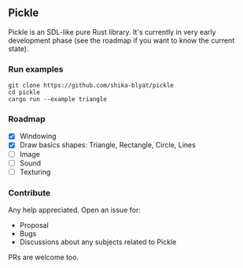 ## Pickle

Pickle is an SDL-like pure Rust library. 
It's currently in very early development phase (see the roadmap if you want to know the current state).

### Run examples
```
git clone https://github.com/shika-blyat/pickle
cd pickle
cargo run --example triangle
```
### Roadmap

- [x] Windowing
- [X] Draw basics shapes: Triangle, Rectangle, Circle, Lines
- [ ] Image
- [ ] Sound
- [ ] Texturing

### Contribute
Any help appreciated. 
Open an issue for:
- Proposal
- Bugs
- Discussions about any subjects related to Pickle

PRs are welcome too.
